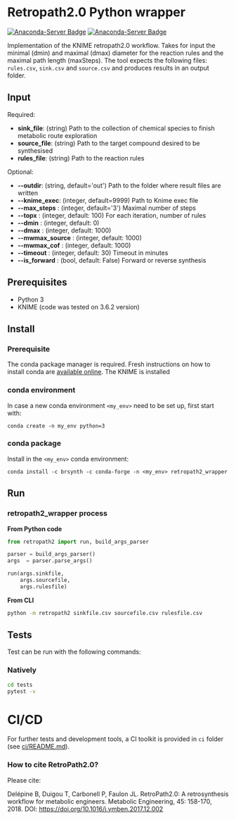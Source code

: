 # Retropath2.0 Python wrapper

[![Anaconda-Server Badge](https://anaconda.org/brsynth/retropath2_wrapper/badges/latest_release_date.svg)](https://anaconda.org/brsynth/retropath2_wrapper) [![Anaconda-Server Badge](https://anaconda.org/brsynth/retropath2_wrapper/badges/version.svg)](https://anaconda.org/brsynth/retropath2_wrapper)

Implementation of the KNIME retropath2.0 workflow. Takes for input the minimal (dmin) and maximal (dmax) diameter for the reaction rules and the maximal path length (maxSteps). The tool  expects the following files: `rules.csv`, `sink.csv` and `source.csv` and produces results in an output folder.

## Input

Required:
* **sink_file**: (string) Path to the collection of chemical species to finish metabolic route exploration
* **source_file**: (string) Path to the target compound desired to be synthesised
* **rules_file**: (string) Path to the reaction rules

Optional:
* **--outdir**: (string, default='out') Path to the folder where result files are written
* **--knime_exec**: (integer, default=9999) Path to Knime exec file
* **--max_steps** : (integer, default='3') Maximal number of steps
* **--topx** : (integer, default: 100) For each iteration, number of rules
* **--dmin** : (integer, default: 0)
* **--dmax** : (integer, default: 1000)
* **--mwmax_source** : (integer, default: 1000)
* **--mwmax_cof** : (integer, default: 1000)
* **--timeout** : (integer, default: 30) Timeout in minutes
* **--is_forward** : (bool, default: False) Forward or reverse synthesis


## Prerequisites

* Python 3
* KNIME (code was tested on 3.6.2 version)

## Install

### Prerequisite

The conda package manager is required. Fresh instructions on how to install conda are [available online](https://docs.conda.io/projects/conda/en/latest/user-guide/install/).
The KNIME is installed 

### conda environment

In case a new conda environment `<my_env>` need to be set up, first start with:
```shell
conda create -n my_env python=3
```

### conda package

Install in the `<my_env>` conda environment:
```shell
conda install -c brsynth -c conda-forge -n <my_env> retropath2_wrapper 
```

## Run

### retropath2_wrapper process
**From Python code**
```python
from retropath2 import run, build_args_parser

parser = build_args_parser()
args  = parser.parse_args()

run(args.sinkfile,
    args.sourcefile,
    args.rulesfile)
```
**From CLI**
```sh
python -m retropath2 sinkfile.csv sourcefile.csv rulesfile.csv
```

## Tests
Test can be run with the following commands:

### Natively
```bash
cd tests
pytest -v
```

# CI/CD
For further tests and development tools, a CI toolkit is provided in `ci` folder (see [ci/README.md](ci/README.md)).


### How to cite RetroPath2.0?
Please cite:

Delépine B, Duigou T, Carbonell P, Faulon JL. RetroPath2.0: A retrosynthesis workflow for metabolic engineers. Metabolic Engineering, 45: 158-170, 2018. DOI: https://doi.org/10.1016/j.ymben.2017.12.002

